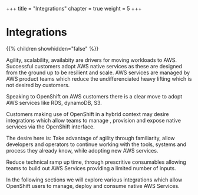 +++
title = "Integrations"
chapter = true
weight = 5
+++

# Integrations

{{% children showhidden="false" %}}

Agility, scalability, availabity are drivers for moving workloads to AWS. Successful customers adopt AWS native services as these are designed from the ground up to be resilient and scale. AWS services are managed by AWS product teams which reduce the undifferenciated heavy lifting which is not desired by customers.

Speaking to OpenShift on AWS customers there is a clear move to adopt AWS services like RDS, dynamoDB, S3.

Customers making use of OpenShift in a hybrid context may desire integrations which allow teams to manage , provision and expose native services via the OpenShift interface. 

The desire here is:
Take advantage of agility through familiarity, allow developers and operators to continue working with the tools, systems and process they already know, while adopting new AWS services.

Reduce technical ramp up time, through prescritive consumables allowing teams to build out AWS Services providing a limited number of inputs. 

In the following sections we will explore various integrations which allow OpenShift users to manage, deploy and consume native AWS Services.
